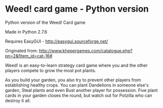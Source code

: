 # Weed! card game - Python version
Python version of the Weed! Card game

Made in Python 2.7.6

Requires EasyGUI - http://easygui.sourceforge.net/

Originated from: http://www.khepergames.com/catalogue.php?pn=2&fitem_id=cat-16#

Weed! is an easy-to-learn strategy card game where you and the other players compete to grow the most pot plants.

As you build your garden, you also try to prevent other players from establishing healthy crops. You can plant Dandelions in someone else's garden, Steal plants and even Bust another player for possession. Five plant cards in your garden closes the round, but watch out for Potzilla who can destroy it all.